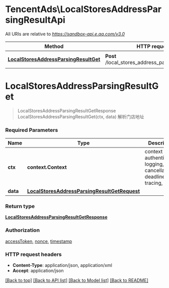 # TencentAds\LocalStoresAddressParsingResultApi

All URIs are relative to *https://sandbox-api.e.qq.com/v3.0*

Method | HTTP request | Description
------------- | ------------- | -------------
[**LocalStoresAddressParsingResultGet**](LocalStoresAddressParsingResultApi.md#LocalStoresAddressParsingResultGet) | **Post** /local_stores_address_parsing_result/get | 解析门店地址


# **LocalStoresAddressParsingResultGet**
> LocalStoresAddressParsingResultGetResponse LocalStoresAddressParsingResultGet(ctx, data)
解析门店地址

### Required Parameters

Name | Type | Description  | Notes
------------- | ------------- | ------------- | -------------
 **ctx** | **context.Context** | context for authentication, logging, cancellation, deadlines, tracing, etc.
  **data** | [**LocalStoresAddressParsingResultGetRequest**](LocalStoresAddressParsingResultGetRequest.md)|  | 

### Return type

[**LocalStoresAddressParsingResultGetResponse**](LocalStoresAddressParsingResultGetResponse.md)

### Authorization

[accessToken](../README.md#accessToken), [nonce](../README.md#nonce), [timestamp](../README.md#timestamp)

### HTTP request headers

 - **Content-Type**: application/json, application/xml
 - **Accept**: application/json

[[Back to top]](#) [[Back to API list]](../README.md#documentation-for-api-endpoints) [[Back to Model list]](../README.md#documentation-for-models) [[Back to README]](../README.md)

